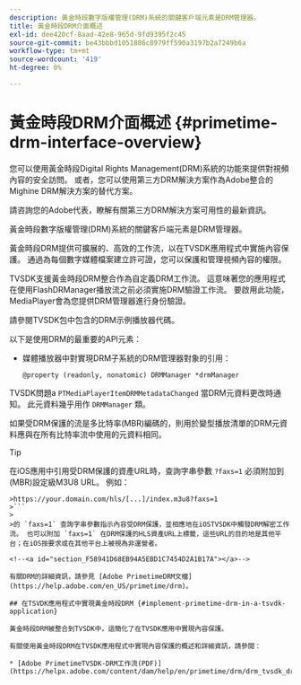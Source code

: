```yaml
---
description: 黃金時段數字版權管理(DRM)系統的關鍵客戶端元素是DRM管理器。
title: 黃金時段DRM介面概述
exl-id: dee420cf-8aad-42e8-965d-9fd9395f2c45
source-git-commit: be43bbbd1051886c8979ff590a3197b2a7249b6a
workflow-type: tm+mt
source-wordcount: '419'
ht-degree: 0%

---
```


# 黃金時段DRM介面概述 {#primetime-drm-interface-overview}

您可以使用黃金時段Digital Rights Management(DRM)系統的功能來提供對視頻內容的安全訪問。 或者，您可以使用第三方DRM解決方案作為Adobe整合的Mighine DRM解決方案的替代方案。

請咨詢您的Adobe代表，瞭解有關第三方DRM解決方案可用性的最新資訊。

黃金時段數字版權管理(DRM)系統的關鍵客戶端元素是DRM管理器。

<!--<a id="section_4DD54E085AB345FE9BE00865E56B28DB"></a>-->

黃金時段DRM提供可擴展的、高效的工作流，以在TVSDK應用程式中實施內容保護。 通過為每個數字媒體檔案建立許可證，您可以保護和管理視頻內容的權限。

TVSDK支援黃金時段DRM整合作為自定義DRM工作流。 這意味著您的應用程式在使用FlashDRManager播放流之前必須實施DRM驗證工作流。 要啟用此功能，MediaPlayer會為您提供DRM管理器進行身份驗證。

請參閱TVSDK包中包含的DRM示例播放器代碼。

以下是使用DRM的最重要的API元素：

* 媒體播放器中對實現DRM子系統的DRM管理器對象的引用：

   ```
   @property (readonly, nonatomic) DRMManager *drmManager
   ```

<!--<a id="section_F986DB1EDD6F44CD8E57419CCA0921E8"></a>-->

TVSDK問題a `PTMediaPlayerItemDRMMetadataChanged` 當DRM元資料更改時通知。 此元資料幾乎用作 `DRMManager` 類。

<!--<a id="section_223DCF63BAB6438792A85352A79044CC"></a>-->

如果受DRM保護的流是多比特率(MBR)編碼的，則用於變型播放清單的DRM元資料應與在所有比特率流中使用的元資料相同。

>[!TIP]
>
>在iOS應用中引用受DRM保護的資產URL時，查詢字串參數 `?faxs=1` 必須附加到(MBR)設定級M3U8 URL。 例如：
>
>
```
>https://your.domain.com/hls/[...]/index.m3u8?faxs=1
>```
>
>的 `faxs=1` 查詢字串參數指示內容受DRM保護，並相應地在iOSTVSDK中觸發DRM解密工作流。 也可以附加 `faxs=1` 在DRM保護的HLS資產URL上標籤，這些URL的目的地是其他平台；在iOS按要求或在其他平台上被視為非運營者。

<!--<a id="section_F58941D68EB94A5EBD1C7454D2A1B17A"></a>-->

有關DRM的詳細資訊，請參見 [Adobe PrimetimeDRM文檔](https://help.adobe.com/en_US/primetime/drm)。

## 在TSVDK應用程式中實現黃金時段DRM {#implement-primetime-drm-in-a-tsvdk-application}

黃金時段DRM被整合到TVSDK中，這簡化了在TVSDK應用中實現內容保護。

有關使用黃金時段DRM在TVSDK應用程式中實現內容保護的概述和詳細資訊，請參閱：

* [Adobe PrimetimeTVSDK-DRM工作流(PDF)](https://helpx.adobe.com/content/dam/help/en/primetime/drm/drm_tvsdk_drm_workflow.pdf)
